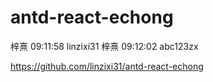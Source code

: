 # antd-react-echong
梓熹 09:11:58
linzixi31
梓熹 09:12:02
abc123zx


https://github.com/linzixi31/antd-react-echong